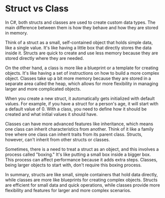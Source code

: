 # Struct vs Class

In C#, both structs and classes are used to create custom data types. The main difference between them is how they behave and how they are stored in memory.

Think of a struct as a small, self-contained object that holds simple data, like a single value. It's like having a little box that directly stores the data inside it. Structs are quick to create and use less memory because they are stored directly where they are needed.

On the other hand, a class is more like a blueprint or a template for creating objects. It's like having a set of instructions on how to build a more complex object. Classes take up a bit more memory because they are stored in a separate area called the heap, which allows for more flexibility in managing larger and more complicated objects.

When you create a new struct, it automatically gets initialized with default values. For example, if you have a struct for a person's age, it will start with a default value of 0. With a class, you need to define how it should be created and what initial values it should have.

Classes can have more advanced features like inheritance, which means one class can inherit characteristics from another. Think of it like a family tree where one class can inherit traits from its parent class. Structs, however, can't inherit from other structs or classes.

Sometimes, there is a need to treat a struct as an object, and this involves a process called "boxing." It's like putting a small box inside a bigger box. This process can affect performance because it adds extra steps. Classes, being larger objects to start with, don't require this boxing process.

In summary, structs are like small, simple containers that hold data directly, while classes are more like blueprints for creating complex objects. Structs are efficient for small data and quick operations, while classes provide more flexibility and features for larger and more complex scenarios.
